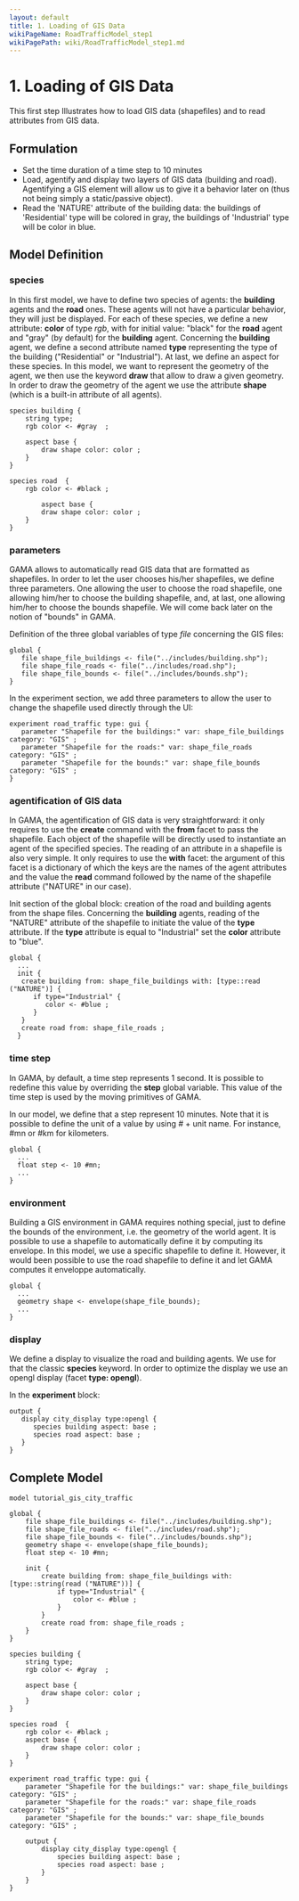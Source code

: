 ```yaml
---
layout: default
title: 1. Loading of GIS Data
wikiPageName: RoadTrafficModel_step1
wikiPagePath: wiki/RoadTrafficModel_step1.md
---
```


# 1. Loading of GIS Data
This first step Illustrates how to load GIS data (shapefiles) and to read attributes from GIS data.







## Formulation
  * Set the time duration of a time step to 10 minutes
  * Load, agentify and display two layers of GIS data (building and road). Agentifying a GIS element will allow us to give it a behavior later on (thus not being simply a static/passive object).
  * Read the 'NATURE' attribute of the building data: the buildings of 'Residential' type will be colored in gray, the buildings of 'Industrial' type will be color in blue.





## Model Definition

### species
In this first model, we have to define two species of agents: the **building** agents and the **road** ones. These agents will not have a particular behavior, they will just be displayed.
For each of these species, we define a new attribute: **color** of type _rgb_, with for initial value: "black" for the **road** agent and "gray" (by default) for the **building** agent.
Concerning the **building** agent, we define a second attribute named **type** representing the type of the building ("Residential" or "Industrial").
At last, we define an aspect for these species. In this model, we want to represent the geometry of the agent, we then use the keyword **draw** that allow to draw a given geometry. In order to draw the geometry of the agent we use the attribute **shape** (which is a built-in attribute of all agents).


```
species building {
	string type; 
	rgb color <- #gray  ;
	
	aspect base {
		draw shape color: color ;
	}
}

species road  {
	rgb color <- #black ;
	
        aspect base {
		draw shape color: color ;
	}
}
```


### parameters
GAMA allows to automatically read GIS data that are formatted as shapefiles. In order to let the user chooses his/her shapefiles, we define three parameters. One allowing the user to choose the road shapefile, one allowing him/her to choose the building shapefile, and, at last, one allowing him/her to choose the bounds shapefile. We will come back later on the notion of "bounds" in GAMA.

Definition of the three global variables of type _file_ concerning the GIS files:
```
global {
   file shape_file_buildings <- file("../includes/building.shp");
   file shape_file_roads <- file("../includes/road.shp");
   file shape_file_bounds <- file("../includes/bounds.shp");
}
```

In the experiment section, we add three parameters to allow the user to change the shapefile used directly through the UI:
```
experiment road_traffic type: gui {
   parameter "Shapefile for the buildings:" var: shape_file_buildings category: "GIS" ;
   parameter "Shapefile for the roads:" var: shape_file_roads category: "GIS" ;
   parameter "Shapefile for the bounds:" var: shape_file_bounds category: "GIS" ;
}
```

### agentification of GIS data

In GAMA, the agentification of GIS data is very straightforward: it only requires to use the **create** command with the **from** facet to pass the shapefile. Each object of the shapefile will be directly used to instantiate an agent of the specified species. The reading of an attribute in a shapefile is also very simple. It only requires to use the **with** facet: the argument of this facet is a dictionary of which the keys are the names of the agent attributes and the value the **read** command followed by the name of the shapefile attribute ("NATURE" in our case).

Init section of the global block: creation of the road and building agents from the shape files. Concerning the **building** agents, reading of the "NATURE" attribute of the shapefile to initiate the value of the **type** attribute. If the **type** attribute is equal to "Industrial" set the **color** attribute to "blue".
```
global {
  ...
  init {
   create building from: shape_file_buildings with: [type::read ("NATURE")] {
      if type="Industrial" {
         color <- #blue ;
      }
   }
   create road from: shape_file_roads ;
  } 
```

### time step
In GAMA, by default, a time step represents 1 second. It is possible to redefine this value by overriding the **step** global variable. This value of the time step is used by the moving primitives of GAMA.

In our model, we define that a step represent 10 minutes. Note that it is possible to define the unit of a value by using _#_ + unit name. For instance, #mn or #km for kilometers.

```
global {
  ...
  float step <- 10 #mn;
  ...
}
```
### environment
Building a GIS environment in GAMA requires nothing special, just to define the bounds of the environment, i.e. the geometry of the world agent. It is possible to use a shapefile to automatically define it by computing its envelope. In this model, we use a specific shapefile to define it. However, it would been possible to use the road shapefile to define it and let GAMA computes it enveloppe automatically.

```
global {
  ...
  geometry shape <- envelope(shape_file_bounds); 
  ...
}
```

### display
We define a display to visualize the road and building agents. We use for that the classic **species** keyword. In order to optimize the display we use an opengl display (facet **type: opengl**).

In the **experiment** block:
```
output {
   display city_display type:opengl {
      species building aspect: base ;
      species road aspect: base ;
   }
}
```





## Complete Model

```
model tutorial_gis_city_traffic

global {
	file shape_file_buildings <- file("../includes/building.shp");
	file shape_file_roads <- file("../includes/road.shp");
	file shape_file_bounds <- file("../includes/bounds.shp");
	geometry shape <- envelope(shape_file_bounds);
	float step <- 10 #mn;
	
	init {
		create building from: shape_file_buildings with: [type::string(read ("NATURE"))] {
			if type="Industrial" {
				color <- #blue ;
			}
		}
		create road from: shape_file_roads ;
	}
}

species building {
	string type; 
	rgb color <- #gray  ;
	
	aspect base {
		draw shape color: color ;
	}
}

species road  {
	rgb color <- #black ;
	aspect base {
		draw shape color: color ;
	}
}

experiment road_traffic type: gui {
	parameter "Shapefile for the buildings:" var: shape_file_buildings category: "GIS" ;
	parameter "Shapefile for the roads:" var: shape_file_roads category: "GIS" ;
	parameter "Shapefile for the bounds:" var: shape_file_bounds category: "GIS" ;
	
	output {
		display city_display type:opengl {
			species building aspect: base ;
			species road aspect: base ;
		}
	}
}
```
